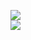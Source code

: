 [![](https://img.shields.io/badge/Made%20With-Github%20Spray-lightgrey.svg?style=for-the-badge&logo=github)](https://github.com/Annihil/github-spray#13467)  
[![](https://i.imgur.com/2DrTn0Z.gif)](https://github.com/Annihil/github-spray)